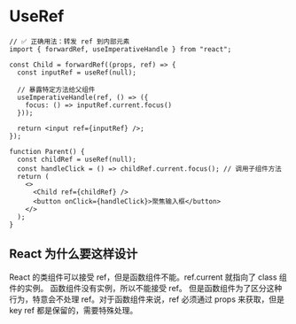 # UseRef

```
// ✅ 正确用法：转发 ref 到内部元素
import { forwardRef, useImperativeHandle } from "react";

const Child = forwardRef((props, ref) => {
  const inputRef = useRef(null);

  // 暴露特定方法给父组件
  useImperativeHandle(ref, () => ({
    focus: () => inputRef.current.focus()
  }));

  return <input ref={inputRef} />;
});

function Parent() {
  const childRef = useRef(null);
  const handleClick = () => childRef.current.focus(); // 调用子组件方法
  return (
    <>
      <Child ref={childRef} />
      <button onClick={handleClick}>聚焦输入框</button>
    </>
  );
}
```

## React 为什么要这样设计

React 的类组件可以接受 ref，但是函数组件不能。ref.current 就指向了 class 组件的实例。
函数组件没有实例，所以不能接受 ref。
但是函数组件为了区分这种行为，特意会不处理 ref。对于函数组件来说，ref 必须通过 props 来获取，但是 key ref 都是保留的，需要特殊处理。
